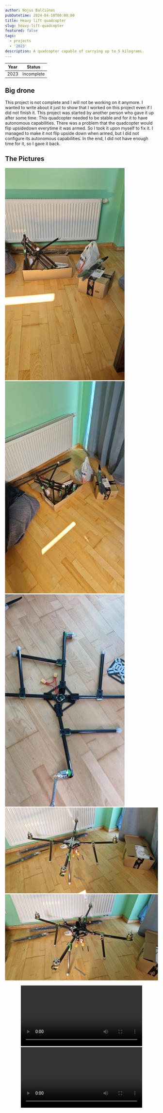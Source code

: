 ```yaml
---
author: Nojus Balčiūnas
pubDatetime: 2024-04-18T00:00:00
title: Heavy lift quadcopter
slug: heavy-lift-quadcopter
featured: false
tags:
  - projects
  - '2023'
description: A quadcopter capable of carrying up to 5 kilograms.
---
```


| Year |   Status   |
|:----:|:----------:|
| 2023 | Incomplete |

## Big drone

This project is not complete and I will not be working on it anymore.
I wanted to write about it just to show that I worked on this project even if I did not finish it.
This project was started by another person who gave it up after some time.
This quadcopter needed to be stable and for it to have autonomous capabilities.
There was a problem that the quadcopter would flip upsidedown everytime it was armed.
So I took it upon myself to fix it.
I managed to make it not flip upside down when armed, but I did not configure its autonomous capabilities.
In the end, I did not have enough time for it, so I gave it back.

## The Pictures

![](../../assets/images/heavy-lift-quadcopter/1.jpg)
![](../../assets/images/heavy-lift-quadcopter/2.jpg)
![](../../assets/images/heavy-lift-quadcopter/3.jpg)
![](../../assets/images/heavy-lift-quadcopter/4.jpg)
![](../../assets/images/heavy-lift-quadcopter/5.jpg)
<center>
<video width="400" height="auto" controls>
  <source src="/src/assets/images/heavy-lift-quadcopter/1.mp4" type="video/mp4">
</video>
</center>
<center>
<video width="400" height="auto" controls>
  <source src="/src/assets/images/heavy-lift-quadcopter/2.mp4" type="video/mp4">
</video>
</center>
